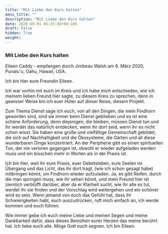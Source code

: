 ```yaml
---
title: "Mit Liebe den Kurs halten"
menu_title: ""
description: "Mit Liebe den Kurs halten"
date: 2020-08-01 06:25:48+00:106
draft: False
hidden: True
weight:
---
```

### Mit Liebe den Kurs halten

Eileen Caddy - empfangen durch Jimbeau Walsh am 6. März 2020, Punalu'u, Oahu, Hawaii, USA.

Ich bin hier eure Freundin Eileen.

Ich war vorhin mit euch im Kreis und ich habe mich entschieden, wie ich meinem lieben Freund hier sagte, zu diesem Kreis zu sprechen, denn in gewisser Weise bin ich euer Hüter auf dieser Reise, diesem Projekt.

Zum Thema Dienst sage ich euch, von all den Dingen, die mein Findhorn geworden sind, sind sie immer beim Dienst geblieben und es ist eine schöne Anforderung, denn diejenigen, die bleiben, müssen Dienst tun und ihr werdet das natürlich entdecken, wenn ihr dort seid, wenn ihr es nicht schon wisst.  Sie haben eine große und vielfältige Gemeinschaft gebildet, die sich auf Nachhaltigkeit und die Ökosysteme, die Gärten und all diese wunderbaren Dinge konzentriert. An der Peripherie gibt es einen spirituellen Ton, der nie verloren gegangen ist, obwohl er wieder aufgeladen werden muss und ein bisschen mehr in Worten als in der Praxis ist.  

Ich bin hier, weil ihr eure Praxis, euer Gebetsleben, eure Seelen im Übergang und das Licht, das ihr dort tragt, (wie ich schon gesagt habe) mitbringen könnt, um Findhorn wieder aufzuladen. Ja, es gibt Reifen, durch die man springen muss, wie ihr sehen könnt, und mein Freund hier ist ziemlich verblüfft darüber, aber da er Klarheit sucht, wie ihr alle es tut, werdet ihr sie finden und der Vorschlag wird weitergehen und ein schöner wird es sein.  Wenn jemand von euch das Gefühl hat, dass ihr Schwierigkeiten habt, euch auszudrücken, ruft mich einfach an, ich werde kommen und euch führen.

Wie immer gebe ich euch meine Liebe und meinen Segen und meine Dankbarkeit dafür, dass dieses Bemühen eurer Herzen das meine berührt hat. Ich liebe euch alle. Möge Gott euch segnen. Ich bin Eileen.
